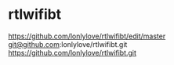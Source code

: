 # rtlwifibt

https://github.com/lonlylove/rtlwifibt/edit/master
git@github.com:lonlylove/rtlwifibt.git
https://github.com/lonlylove/rtlwifibt.git

